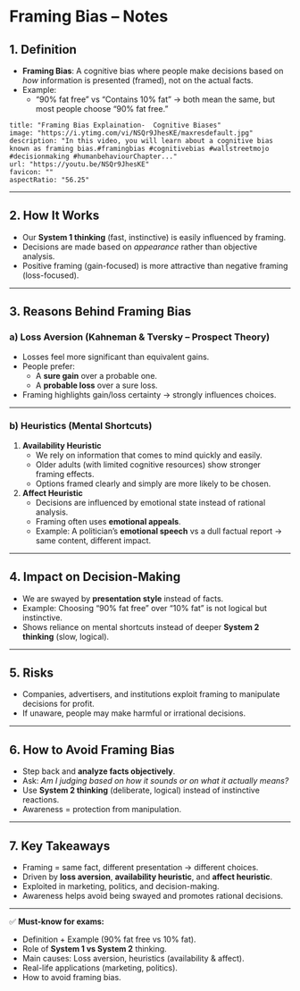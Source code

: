 # Framing Bias – Notes

## 1. Definition

- **Framing Bias**: A cognitive bias where people make decisions based on _how_ information is presented (framed), not on the actual facts.
- Example:
    - “90% fat free” vs “Contains 10% fat” → both mean the same, but most people choose “90% fat free.”

```embed
title: "Framing Bias Explaination-  Cognitive Biases"
image: "https://i.ytimg.com/vi/NSQr9JhesKE/maxresdefault.jpg"
description: "In this video, you will learn about a cognitive bias known as framing bias.#framingbias #cognitivebias #wallstreetmojo #decisionmaking #humanbehaviourChapter..."
url: "https://youtu.be/NSQr9JhesKE"
favicon: ""
aspectRatio: "56.25"
```

---

## 2. How It Works

- Our **System 1 thinking** (fast, instinctive) is easily influenced by framing.
- Decisions are made based on _appearance_ rather than objective analysis.
- Positive framing (gain-focused) is more attractive than negative framing (loss-focused).

---

## 3. Reasons Behind Framing Bias

### a) **Loss Aversion** (Kahneman & Tversky – Prospect Theory)

- Losses feel more significant than equivalent gains.
- People prefer:
    - A **sure gain** over a probable one.
    - A **probable loss** over a sure loss.
- Framing highlights gain/loss certainty → strongly influences choices.

---

### b) **Heuristics (Mental Shortcuts)**

1. **Availability Heuristic**
    - We rely on information that comes to mind quickly and easily.
    - Older adults (with limited cognitive resources) show stronger framing effects.
    - Options framed clearly and simply are more likely to be chosen.
2. **Affect Heuristic**
    - Decisions are influenced by emotional state instead of rational analysis.
    - Framing often uses **emotional appeals**.
    - Example: A politician’s **emotional speech** vs a dull factual report → same content, different impact.

---

## 4. Impact on Decision-Making

- We are swayed by **presentation style** instead of facts.
- Example: Choosing “90% fat free” over “10% fat” is not logical but instinctive.
- Shows reliance on mental shortcuts instead of deeper **System 2 thinking** (slow, logical).

---

## 5. Risks

- Companies, advertisers, and institutions exploit framing to manipulate decisions for profit.
- If unaware, people may make harmful or irrational decisions.

---

## 6. How to Avoid Framing Bias

- Step back and **analyze facts objectively**.
- Ask: _Am I judging based on how it sounds or on what it actually means?_
- Use **System 2 thinking** (deliberate, logical) instead of instinctive reactions.
- Awareness = protection from manipulation.

---

## 7. Key Takeaways

- Framing = same fact, different presentation → different choices.
- Driven by **loss aversion**, **availability heuristic**, and **affect heuristic**.
- Exploited in marketing, politics, and decision-making.
- Awareness helps avoid being swayed and promotes rational decisions.

---

✅ **Must-know for exams:**

- Definition + Example (90% fat free vs 10% fat).
- Role of **System 1 vs System 2** thinking.
- Main causes: Loss aversion, heuristics (availability & affect).
- Real-life applications (marketing, politics).
- How to avoid framing bias.
